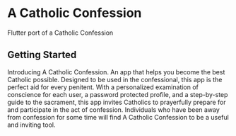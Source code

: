 # A Catholic Confession

Flutter port of a Catholic Confession

## Getting Started

Introducing A Catholic Confession. 
An app that helps you become the best Catholic possible. Designed to be used in the confessional, this app is the perfect aid for every penitent.
With a personalized examination of conscience for each user, a password protected profile, and a step-by-step guide to the sacrament, this app invites Catholics to prayerfully prepare for and participate in the act of confession. 
Individuals who have been away from confession for some time will find A Catholic Confession to be a useful and inviting tool.


